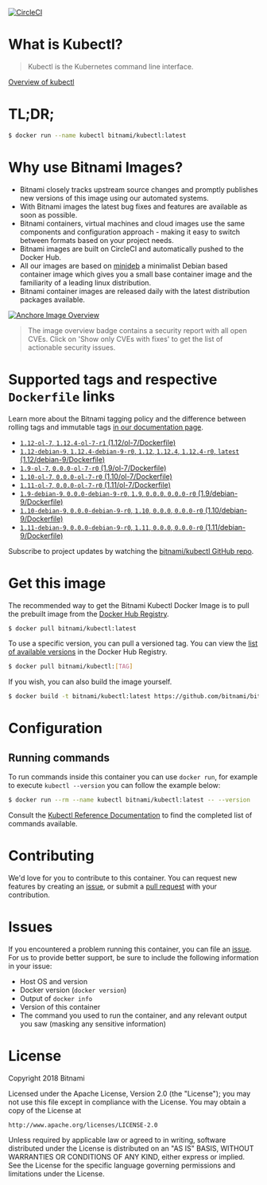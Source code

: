 [![CircleCI](https://circleci.com/gh/bitnami/bitnami-docker-kubectl/tree/master.svg?style=shield)](https://circleci.com/gh/bitnami/bitnami-docker-kubectl/tree/master)

# What is Kubectl?

> Kubectl is the Kubernetes command line interface.

[Overview of kubectl](https://kubernetes.io/docs/reference/kubectl/overview/)

# TL;DR;

```bash
$ docker run --name kubectl bitnami/kubectl:latest
```

# Why use Bitnami Images?

* Bitnami closely tracks upstream source changes and promptly publishes new versions of this image using our automated systems.
* With Bitnami images the latest bug fixes and features are available as soon as possible.
* Bitnami containers, virtual machines and cloud images use the same components and configuration approach - making it easy to switch between formats based on your project needs.
* Bitnami images are built on CircleCI and automatically pushed to the Docker Hub.
* All our images are based on [minideb](https://github.com/bitnami/minideb) a minimalist Debian based container image which gives you a small base container image and the familiarity of a leading linux distribution.
* Bitnami container images are released daily with the latest distribution packages available.

[![Anchore Image Overview](https://anchore.io/service/badges/image/d78d91421e4ccd244f2d91414ea8261cca8468562ae55ab5d184a3739a3cebc5)](https://anchore.io/image/dockerhub/bitnami%2Fkubectl%3Alatest#security)

> The image overview badge contains a security report with all open CVEs. Click on 'Show only CVEs with fixes' to get the list of actionable security issues.

# Supported tags and respective `Dockerfile` links

Learn more about the Bitnami tagging policy and the difference between rolling tags and immutable tags [in our documentation page](https://docs.bitnami.com/containers/how-to/understand-rolling-tags-containers/).


* [`1.12-ol-7`, `1.12.4-ol-7-r1` (1.12/ol-7/Dockerfile)](https://github.com/bitnami/bitnami-docker-kubectl/blob/1.12.4-ol-7-r1/1.12/ol-7/Dockerfile)
* [`1.12-debian-9`, `1.12.4-debian-9-r0`, `1.12`, `1.12.4`, `1.12.4-r0`, `latest` (1.12/debian-9/Dockerfile)](https://github.com/bitnami/bitnami-docker-kubectl/blob/1.12.4-debian-9-r0/1.12/debian-9/Dockerfile)
* [`1.9-ol-7`, `0.0.0-ol-7-r0` (1.9/ol-7/Dockerfile)](https://github.com/bitnami/bitnami-docker-kubectl/blob/0.0.0-ol-7-r0/1.9/ol-7/Dockerfile)
* [`1.10-ol-7`, `0.0.0-ol-7-r0` (1.10/ol-7/Dockerfile)](https://github.com/bitnami/bitnami-docker-kubectl/blob/0.0.0-ol-7-r0/1.10/ol-7/Dockerfile)
* [`1.11-ol-7`, `0.0.0-ol-7-r0` (1.11/ol-7/Dockerfile)](https://github.com/bitnami/bitnami-docker-kubectl/blob/0.0.0-ol-7-r0/1.11/ol-7/Dockerfile)
* [`1.9-debian-9`, `0.0.0-debian-9-r0`, `1.9`, `0.0.0`, `0.0.0-r0` (1.9/debian-9/Dockerfile)](https://github.com/bitnami/bitnami-docker-kubectl/blob/0.0.0-debian-9-r0/1.9/debian-9/Dockerfile)
* [`1.10-debian-9`, `0.0.0-debian-9-r0`, `1.10`, `0.0.0`, `0.0.0-r0` (1.10/debian-9/Dockerfile)](https://github.com/bitnami/bitnami-docker-kubectl/blob/0.0.0-debian-9-r0/1.10/debian-9/Dockerfile)
* [`1.11-debian-9`, `0.0.0-debian-9-r0`, `1.11`, `0.0.0`, `0.0.0-r0` (1.11/debian-9/Dockerfile)](https://github.com/bitnami/bitnami-docker-kubectl/blob/0.0.0-debian-9-r0/1.11/debian-9/Dockerfile)

Subscribe to project updates by watching the [bitnami/kubectl GitHub repo](https://github.com/bitnami/bitnami-docker-kubectl).

# Get this image

The recommended way to get the Bitnami Kubectl Docker Image is to pull the prebuilt image from the [Docker Hub Registry](https://hub.docker.com/r/bitnami/kubectl).

```bash
$ docker pull bitnami/kubectl:latest
```

To use a specific version, you can pull a versioned tag. You can view the [list of available versions](https://hub.docker.com/r/bitnami/kubectl/tags/) in the Docker Hub Registry.

```bash
$ docker pull bitnami/kubectl:[TAG]
```

If you wish, you can also build the image yourself.

```bash
$ docker build -t bitnami/kubectl:latest https://github.com/bitnami/bitnami-docker-kubectl.git
```

# Configuration

## Running commands

To run commands inside this container you can use `docker run`, for example to execute `kubectl --version` you can follow the example below:

```bash
$ docker run --rm --name kubectl bitnami/kubectl:latest -- --version
```

Consult the [Kubectl Reference Documentation](https://kubernetes.io/docs/reference/generated/kubectl/kubectl-commands) to find the completed list of commands available.

# Contributing

We'd love for you to contribute to this container. You can request new features by creating an [issue](https://github.com/bitnami/bitnami-docker-kubectl/issues), or submit a [pull request](https://github.com/bitnami/bitnami-docker-kubectl/pulls) with your contribution.

# Issues

If you encountered a problem running this container, you can file an [issue](https://github.com/bitnami/bitnami-docker-kubectl/issues). For us to provide better support, be sure to include the following information in your issue:

- Host OS and version
- Docker version (`docker version`)
- Output of `docker info`
- Version of this container
- The command you used to run the container, and any relevant output you saw (masking any sensitive information)

# License

Copyright 2018 Bitnami

Licensed under the Apache License, Version 2.0 (the "License");
you may not use this file except in compliance with the License.
You may obtain a copy of the License at

    http://www.apache.org/licenses/LICENSE-2.0

Unless required by applicable law or agreed to in writing, software
distributed under the License is distributed on an "AS IS" BASIS,
WITHOUT WARRANTIES OR CONDITIONS OF ANY KIND, either express or implied.
See the License for the specific language governing permissions and
limitations under the License.
